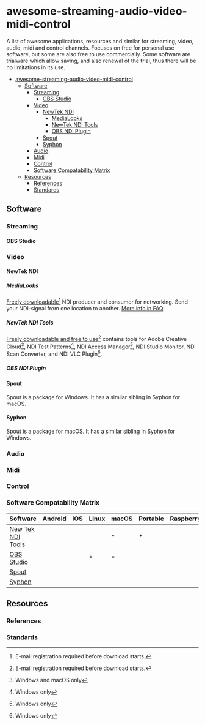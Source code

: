 # awesome-streaming-audio-video-midi-control

A list of awesome applications, resources and similar for streaming, video, audio, midi and control channels. Focuses on free for personal use software, but some are also free to use commercially. Some software are trialware which allow saving, and also renewal of the trial, thus there will be no limitations in its use.

- [awesome-streaming-audio-video-midi-control](#awesome-streaming-audio-video-midi-control)
    - [Software](#software)
        - [Streaming](#streaming)
            - [OBS Studio](#obs-studio)
        - [Video](#video)
            - [NewTek NDI](#newtek-ndi)
                - [MediaLooks](#medialooks)
                - [NewTek NDI Tools](#newtek-ndi-tools)
                - [OBS NDI Plugin](#obs-ndi-plugin)
            - [Spout](#spout)
            - [Syphon](#syphon)
        - [Audio](#audio)
        - [Midi](#midi)
        - [Control](#control)
        - [Software Compatability Matrix](#software-compatability-matrix)
    - [Resources](#resources)
        - [References](#references)
        - [Standards](#standards)

## Software
### Streaming
#### OBS Studio
 
### Video
#### NewTek NDI
##### MediaLooks
[Freely downloadable](https://www.medialooks.com/ndi)[^1] NDI producer and consumer for networking. Send your NDI-signal from one location to another. [More info in FAQ](https://www.medialooks.com/ndi/faq).
##### NewTek NDI Tools
[Freely downloadable and free to use](https://www.newtek.com/ndi/tools/)[^1] contains tools for Adobe Creative Cloud[^3], NDI Test Patterns[^2], NDI Access Manager[^2], NDI Studio Monitor, NDI Scan Converter, and NDI VLC Plugin[^2].
##### OBS NDI Plugin

#### Spout
Spout is a package for Windows. It has a similar sibling in Syphon for macOS. 
#### Syphon
Spout is a package for macOS. It has a similar sibling in Syphon for Windows. 
### Audio
### Midi
### Control
### Software Compatability Matrix

|Software   |Android   |iOS|Linux|macOS|Portable|RaspberryPi|Windows|
|-----------|----------|---|-----|-----|--------|-----------|-------|
|[New Tek NDI Tools](#newtek-ndi-tools)||||*|*||*|
|[OBS Studio](#obs-studio) |||*|*|||*|
|[Spout](#spout)|||||||*|
|[Syphon](#syphon)|||||

## Resources
### References
### Standards

[^1]: E-mail registration required before download starts.
[^2]: Windows only
[^3]: Windows and macOS only



